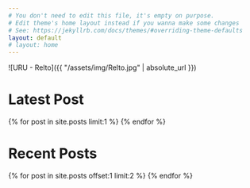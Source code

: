 ```yaml
---
# You don't need to edit this file, it's empty on purpose.
# Edit theme's home layout instead if you wanna make some changes
# See: https://jekyllrb.com/docs/themes/#overriding-theme-defaults
layout: default
# layout: home
---
```

![URU - Relto]({{ "/assets/img/Relto.jpg" | absolute_url }})


<h1>Latest Post</h1>
{% for post in site.posts limit:1 %}
{% endfor %}

<h1>Recent Posts</h1>
{% for post in site.posts offset:1 limit:2 %}
{% endfor %}
